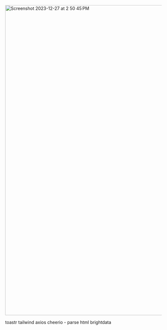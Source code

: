 <img width="1000" alt="Screenshot 2023-12-27 at 2 50 45 PM" src="https://github.com/devhmac/Final_portfolio/assets/52307383/5071f112-fb83-47b8-8ba1-c48ef73c1927">

toastr
tailwind
axios
cheerio - parse html
brightdata
